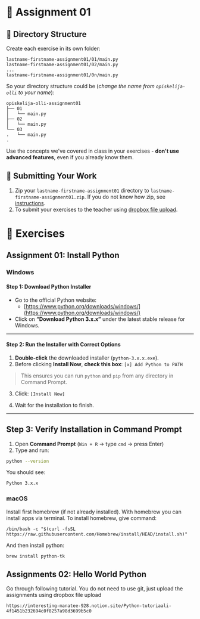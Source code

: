 # 🧪 Assignment 01

## 📁 Directory Structure

Create each exercise in its own folder:

```
lastname-firstname-assignment01/01/main.py
lastname-firstname-assignment01/02/main.py
...
lastname-firstname-assignment01/0n/main.py
```

So your directory structure could be (_change the name from `opiskelija-olli` to your name_):

```
opiskelija-olli-assignment01
├── 01
│   └── main.py
├── 02
│   └── main.py
└── 03
.   └── main.py
.
```

Use the concepts we've covered in class in your exercises - **don't use advanced features**, even if you already know them.

## 🚀 Submitting Your Work

1. Zip your `lastname-firstname-assignment01` directory to `lastname-firstname-assignment01.zip`. If you do not know how zip, see [instructions](https://support.microsoft.com/en-us/windows/zip-and-unzip-files-8d28fa72-f2f9-712f-67df-f80cf89fd4e5).
1. To submit your exercises to the teacher using [dropbox file upload](https://www.dropbox.com/request/RW115dDN5GrhhTpof4y5).

# 🧩 Exercises

## Assignment 01: Install Python

### Windows

#### Step 1: Download Python Installer

- Go to the official Python website:
  - [https://www.python.org/downloads/windows/](https://www.python.org/downloads/windows/)
- Click on **“Download Python 3.x.x”** under the latest stable release for Windows.

---

#### Step 2: Run the Installer with Correct Options

1. **Double-click** the downloaded installer (`python-3.x.x.exe`).
2. Before clicking **Install Now**, **check this box**: `[x] Add Python to PATH`

> This ensures you can run `python` and `pip` from any directory in Command Prompt.

3. Click: `[Install Now]`

4. Wait for the installation to finish.

---

## Step 3: Verify Installation in Command Prompt

1. Open **Command Prompt** (`Win + R` → type `cmd` → press Enter)
2. Type and run:

```bash
python --version
```

You should see:

```bash
Python 3.x.x
```

### macOS

Install first homebrew (if not already installed). With homebrew you can install apps via terminal. To install homebrew, give command:

    /bin/bash -c "$(curl -fsSL https://raw.githubusercontent.com/Homebrew/install/HEAD/install.sh)"

And then install python:

    brew install python-tk

## Assignments 02: Hello World Python

Go through following tutorial. You do not need to use git, just upload the assignments using dropbox file upload

    https://interesting-manatee-928.notion.site/Python-tutoriaali-4f1451b232694c0f8257a98d3699b5c0

